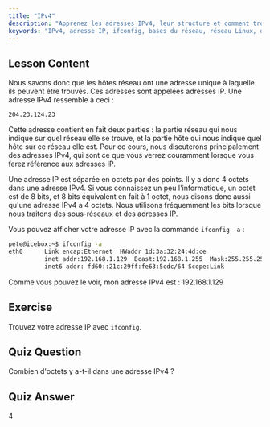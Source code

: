 ```yaml
---
title: "IPv4"
description: "Apprenez les adresses IPv4, leur structure et comment trouver votre IP en utilisant ifconfig. Comprenez les bases du réseau pour les débutants Linux."
keywords: "IPv4, adresse IP, ifconfig, bases du réseau, réseau Linux, débutant, tutoriel, guide"
---
```


## Lesson Content

Nous savons donc que les hôtes réseau ont une adresse unique à laquelle ils peuvent être trouvés. Ces adresses sont appelées adresses IP. Une adresse IPv4 ressemble à ceci :

```
204.23.124.23
```

Cette adresse contient en fait deux parties : la partie réseau qui nous indique sur quel réseau elle se trouve, et la partie hôte qui nous indique quel hôte sur ce réseau elle est. Pour ce cours, nous discuterons principalement des adresses IPv4, qui sont ce que vous verrez couramment lorsque vous ferez référence aux adresses IP.

Une adresse IP est séparée en octets par des points. Il y a donc 4 octets dans une adresse IPv4. Si vous connaissez un peu l'informatique, un octet est de 8 bits, et 8 bits équivalent en fait à 1 octet, nous disons donc aussi qu'une adresse IPv4 a 4 octets. Nous utilisons fréquemment les bits lorsque nous traitons des sous-réseaux et des adresses IP.

Vous pouvez afficher votre adresse IP avec la commande `ifconfig -a` :

```bash
pete@icebox:~$ ifconfig -a
eth0      Link encap:Ethernet  HWaddr 1d:3a:32:24:4d:ce
          inet addr:192.168.1.129  Bcast:192.168.1.255  Mask:255.255.255.0
          inet6 addr: fd60::21c:29ff:fe63:5cdc/64 Scope:Link
```

Comme vous pouvez le voir, mon adresse IPv4 est : 192.168.1.129

## Exercise

Trouvez votre adresse IP avec `ifconfig`.

## Quiz Question

Combien d'octets y a-t-il dans une adresse IPv4 ?

## Quiz Answer

4
